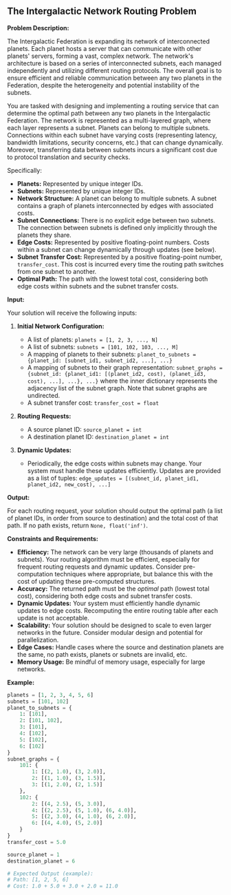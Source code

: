 ## The Intergalactic Network Routing Problem

**Problem Description:**

The Intergalactic Federation is expanding its network of interconnected planets. Each planet hosts a server that can communicate with other planets' servers, forming a vast, complex network. The network's architecture is based on a series of interconnected subnets, each managed independently and utilizing different routing protocols. The overall goal is to ensure efficient and reliable communication between any two planets in the Federation, despite the heterogeneity and potential instability of the subnets.

You are tasked with designing and implementing a routing service that can determine the optimal path between any two planets in the Intergalactic Federation. The network is represented as a multi-layered graph, where each layer represents a subnet. Planets can belong to multiple subnets. Connections within each subnet have varying costs (representing latency, bandwidth limitations, security concerns, etc.) that can change dynamically. Moreover, transferring data between subnets incurs a significant cost due to protocol translation and security checks.

Specifically:

*   **Planets:** Represented by unique integer IDs.
*   **Subnets:** Represented by unique integer IDs.
*   **Network Structure:** A planet can belong to multiple subnets. A subnet contains a graph of planets interconnected by edges with associated costs.
*   **Subnet Connections:** There is no explicit edge between two subnets. The connection between subnets is defined only implicitly through the planets they share.
*   **Edge Costs:** Represented by positive floating-point numbers. Costs within a subnet can change dynamically through updates (see below).
*   **Subnet Transfer Cost:** Represented by a positive floating-point number, `transfer_cost`. This cost is incurred every time the routing path switches from one subnet to another.
*   **Optimal Path:** The path with the lowest total cost, considering both edge costs within subnets and the subnet transfer costs.

**Input:**

Your solution will receive the following inputs:

1.  **Initial Network Configuration:**
    *   A list of planets: `planets = [1, 2, 3, ..., N]`
    *   A list of subnets: `subnets = [101, 102, 103, ..., M]`
    *   A mapping of planets to their subnets: `planet_to_subnets = {planet_id: [subnet_id1, subnet_id2, ...], ...}`
    *   A mapping of subnets to their graph representation: `subnet_graphs = {subnet_id: {planet_id1: [(planet_id2, cost), (planet_id3, cost), ...], ...}, ...}` where the inner dictionary represents the adjacency list of the subnet graph. Note that subnet graphs are undirected.
    *   A subnet transfer cost: `transfer_cost = float`

2.  **Routing Requests:**
    *   A source planet ID: `source_planet = int`
    *   A destination planet ID: `destination_planet = int`

3.  **Dynamic Updates:**
    *   Periodically, the edge costs within subnets may change. Your system must handle these updates efficiently. Updates are provided as a list of tuples: `edge_updates = [(subnet_id, planet_id1, planet_id2, new_cost), ...]`

**Output:**

For each routing request, your solution should output the optimal path (a list of planet IDs, in order from source to destination) and the total cost of that path. If no path exists, return `None, float('inf')`.

**Constraints and Requirements:**

*   **Efficiency:** The network can be very large (thousands of planets and subnets). Your routing algorithm must be efficient, especially for frequent routing requests and dynamic updates. Consider pre-computation techniques where appropriate, but balance this with the cost of updating these pre-computed structures.
*   **Accuracy:** The returned path must be the *optimal* path (lowest total cost), considering both edge costs and subnet transfer costs.
*   **Dynamic Updates:** Your system must efficiently handle dynamic updates to edge costs. Recomputing the entire routing table after each update is not acceptable.
*   **Scalability:** Your solution should be designed to scale to even larger networks in the future. Consider modular design and potential for parallelization.
*   **Edge Cases:** Handle cases where the source and destination planets are the same, no path exists, planets or subnets are invalid, etc.
*   **Memory Usage:** Be mindful of memory usage, especially for large networks.

**Example:**

```python
planets = [1, 2, 3, 4, 5, 6]
subnets = [101, 102]
planet_to_subnets = {
    1: [101],
    2: [101, 102],
    3: [101],
    4: [102],
    5: [102],
    6: [102]
}
subnet_graphs = {
    101: {
        1: [(2, 1.0), (3, 2.0)],
        2: [(1, 1.0), (3, 1.5)],
        3: [(1, 2.0), (2, 1.5)]
    },
    102: {
        2: [(4, 2.5), (5, 3.0)],
        4: [(2, 2.5), (5, 1.0), (6, 4.0)],
        5: [(2, 3.0), (4, 1.0), (6, 2.0)],
        6: [(4, 4.0), (5, 2.0)]
    }
}
transfer_cost = 5.0

source_planet = 1
destination_planet = 6

# Expected Output (example):
# Path: [1, 2, 5, 6]
# Cost: 1.0 + 5.0 + 3.0 + 2.0 = 11.0
```
